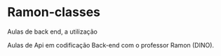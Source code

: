 # Ramon-classes
Aulas de back end, a utilização

Aulas de Api em codificação Back-end com o professor Ramon (DINO).
